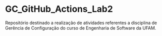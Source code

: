 # GC_GitHub_Actions_Lab2
Repositório destinado a realização de atividades referentes a disciplina de Gerência de Configuração do curso de Engenharia de Software da UFAM.
